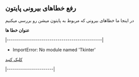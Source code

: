 
## رفع خطاهای بیرونی پایتون

در اینجا ما خطاهای بیرونی که مربوط به پایتون میشن رو بررسی میکنیم

 __عنوان خطا ها__

|-----------------------------------------------|

* ImportError: No module named 'Tkinter'

[کلیک کنید](https://github.com/ahmadreza1383/Python_Class/blob/Error/External%20errors/No%20module%20named%20Tkinter.md)

|-----------------------|
